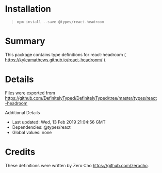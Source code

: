 # Installation
> `npm install --save @types/react-headroom`

# Summary
This package contains type definitions for react-headroom ( https://kyleamathews.github.io/react-headroom/ ).

# Details
Files were exported from https://github.com/DefinitelyTyped/DefinitelyTyped/tree/master/types/react-headroom

Additional Details
 * Last updated: Wed, 13 Feb 2019 21:04:56 GMT
 * Dependencies: @types/react
 * Global values: none

# Credits
These definitions were written by Zero Cho <https://github.com/zerocho>.
